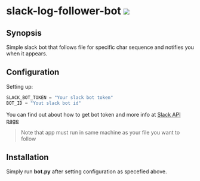 # slack-log-follower-bot ![](http://blog.jlstudio03.com/wp-content/uploads/2016/01/slackbot-50x50.jpg)

## Synopsis

Simple slack bot that follows file for specific char sequence and notifies you when it appears.

## Configuration

Setting up:

```python
SLACK_BOT_TOKEN = "Your slack bot token"
BOT_ID = "Yout slack bot id"
```

You can find out about how to get bot token and more info at [Slack API page](https://api.slack.com/)

> Note that app must run in same machine as your file you want to follow

## Installation

Simply run **bot.py** after setting configuration as specefied above.

